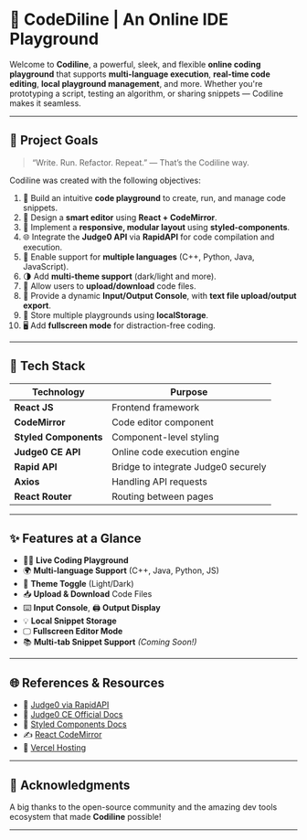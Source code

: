 # 🚀 CodeDiline | An Online IDE Playground

Welcome to **Codiline**, a powerful, sleek, and flexible **online coding playground** that supports **multi-language execution**, **real-time code editing**, **local playground management**, and more. Whether you're prototyping a script, testing an algorithm, or sharing snippets — Codiline makes it seamless.

---

## 🎯 Project Goals

> “Write. Run. Refactor. Repeat.” — That’s the Codiline way.

Codiline was created with the following objectives:

1. 🧪 Build an intuitive **code playground** to create, run, and manage code snippets.
2. 🧠 Design a **smart editor** using **React + CodeMirror**.
3. 🧩 Implement a **responsive, modular layout** using **styled-components**.
4. 🌐 Integrate the **Judge0 API** via **RapidAPI** for code compilation and execution.
5. 💬 Enable support for **multiple languages** (C++, Python, Java, JavaScript).
6. 🌗 Add **multi-theme support** (dark/light and more).
7. 📂 Allow users to **upload/download** code files.
8. 🧾 Provide a dynamic **Input/Output Console**, with **text file upload/output export**.
9. 💾 Store multiple playgrounds using **localStorage**.
10. 🖥️ Add **fullscreen mode** for distraction-free coding.

---

## 🧰 Tech Stack

| Technology            | Purpose                               |
|------------------------|----------------------------------------|
| **React JS**          | Frontend framework                     |
| **CodeMirror**        | Code editor component                  |
| **Styled Components** | Component-level styling                |
| **Judge0 CE API**     | Online code execution engine           |
| **Rapid API**         | Bridge to integrate Judge0 securely    |
| **Axios**             | Handling API requests                  |
| **React Router**      | Routing between pages                  |

---

## ✨ Features at a Glance

- 🧑‍💻 **Live Coding Playground**
- 🌍 **Multi-language Support** (C++, Java, Python, JS)
- 🎨 **Theme Toggle** (Light/Dark)
- 📥 **Upload & Download** Code Files
- ⌨️ **Input Console**, 🖨️ **Output Display**
- 💡 **Local Snippet Storage**
- 🖵 **Fullscreen Editor Mode**
- 📚 **Multi-tab Snippet Support** *(Coming Soon!)*

---

## 🌐 References & Resources

- 🔌 [Judge0 via RapidAPI](https://rapidapi.com/judge0-official/api/judge0-ce)
- 📘 [Judge0 CE Official Docs](https://ce.judge0.com/)
- 🎨 [Styled Components Docs](https://styled-components.com/docs/basics)
- ✍️ [React CodeMirror](https://uiwjs.github.io/react-codemirror/)
- 🚀 [Vercel Hosting](https://vercel.com/)

---

## 🙌 Acknowledgments

A big thanks to the open-source community and the amazing dev tools ecosystem that made **Codiline** possible!

---

